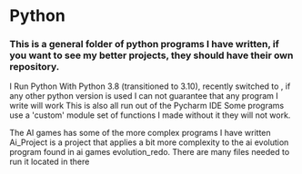 # Python
### This is a general folder of python programs I have written, if you want to see my better projects, they should have their own repository.
I Run Python With Python 3.8 (transitioned to 3.10), recently switched to , if any other python version is used I can not guarantee that any program I write will work
This is also all run out of the Pycharm IDE
Some programs use a 'custom' module set of functions I made without it they will not work.


The AI games has some of the more complex programs I have written
Ai_Project is a project that applies a bit more complexity to the ai evolution program found in ai games evolution_redo. There are many files needed to run it located in there
